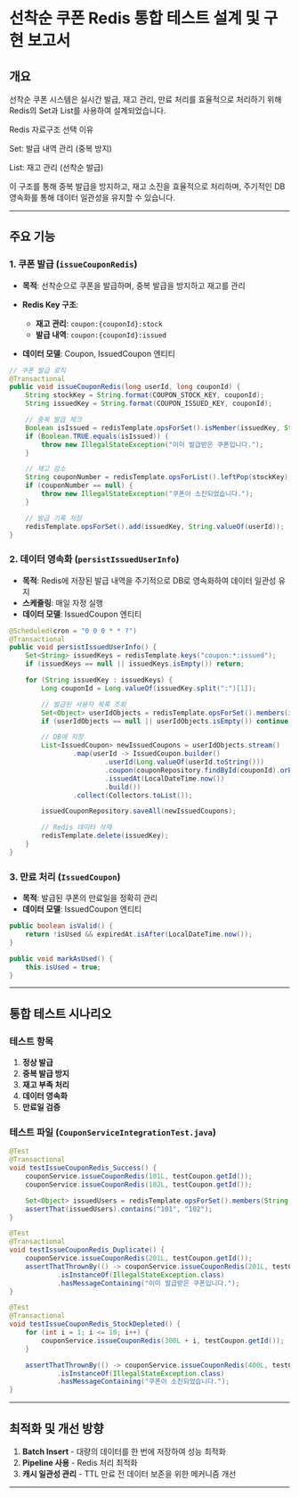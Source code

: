 # 선착순 쿠폰 Redis 통합 테스트 설계 및 구현 보고서

##  개요

선착순 쿠폰 시스템은 실시간 발급, 재고 관리, 만료 처리를 효율적으로 처리하기 위해 Redis의 Set과 List를 사용하여 설계되었습니다.

Redis 자료구조 선택 이유

Set: 발급 내역 관리 (중복 방지)

List: 재고 관리 (선착순 발급)

이 구조를 통해 중복 발급을 방지하고, 재고 소진을 효율적으로 처리하며, 주기적인 DB 영속화를 통해 데이터 일관성을 유지할 수 있습니다.

---

## 주요 기능

### 1. 쿠폰 발급 (`issueCouponRedis`)

* **목적**: 선착순으로 쿠폰을 발급하며, 중복 발급을 방지하고 재고를 관리
* **Redis Key 구조**:

    * **재고 관리**: `coupon:{couponId}:stock`
    * **발급 내역**: `coupon:{couponId}:issued`
* **데이터 모델**: Coupon, IssuedCoupon 엔티티

```java
// 쿠폰 발급 로직
@Transactional
public void issueCouponRedis(long userId, long couponId) {
    String stockKey = String.format(COUPON_STOCK_KEY, couponId);
    String issuedKey = String.format(COUPON_ISSUED_KEY, couponId);

    // 중복 발급 체크
    Boolean isIssued = redisTemplate.opsForSet().isMember(issuedKey, String.valueOf(userId));
    if (Boolean.TRUE.equals(isIssued)) {
        throw new IllegalStateException("이미 발급받은 쿠폰입니다.");
    }

    // 재고 감소
    String couponNumber = redisTemplate.opsForList().leftPop(stockKey);
    if (couponNumber == null) {
        throw new IllegalStateException("쿠폰이 소진되었습니다.");
    }

    // 발급 기록 저장
    redisTemplate.opsForSet().add(issuedKey, String.valueOf(userId));
}
```

### 2. 데이터 영속화 (`persistIssuedUserInfo`)

* **목적**: Redis에 저장된 발급 내역을 주기적으로 DB로 영속화하여 데이터 일관성 유지
* **스케줄링**: 매일 자정 실행
* **데이터 모델**: IssuedCoupon 엔티티

```java
@Scheduled(cron = "0 0 0 * * ?")
@Transactional
public void persistIssuedUserInfo() {
    Set<String> issuedKeys = redisTemplate.keys("coupon:*:issued");
    if (issuedKeys == null || issuedKeys.isEmpty()) return;

    for (String issuedKey : issuedKeys) {
        Long couponId = Long.valueOf(issuedKey.split(":")[1]);

        // 발급된 사용자 목록 조회
        Set<Object> userIdObjects = redisTemplate.opsForSet().members(issuedKey);
        if (userIdObjects == null || userIdObjects.isEmpty()) continue;

        // DB에 저장
        List<IssuedCoupon> newIssuedCoupons = userIdObjects.stream()
                .map(userId -> IssuedCoupon.builder()
                        .userId(Long.valueOf(userId.toString()))
                        .coupon(couponRepository.findById(couponId).orElseThrow())
                        .issuedAt(LocalDateTime.now())
                        .build())
                .collect(Collectors.toList());

        issuedCouponRepository.saveAll(newIssuedCoupons);

        // Redis 데이터 삭제
        redisTemplate.delete(issuedKey);
    }
}
```

### 3. 만료 처리 (`IssuedCoupon`)

* **목적**: 발급된 쿠폰의 만료일을 정확히 관리
* **데이터 모델**: IssuedCoupon 엔티티

```java
public boolean isValid() {
    return !isUsed && expiredAt.isAfter(LocalDateTime.now());
}

public void markAsUsed() {
    this.isUsed = true;
}
```

---

##  통합 테스트 시나리오

###  테스트 항목

1. **정상 발급**
2. **중복 발급 방지**
3. **재고 부족 처리**
4. **데이터 영속화**
5. **만료일 검증**

### 테스트 파일 (`CouponServiceIntegrationTest.java`)

```java
@Test
@Transactional
void testIssueCouponRedis_Success() {
    couponService.issueCouponRedis(101L, testCoupon.getId());
    couponService.issueCouponRedis(102L, testCoupon.getId());

    Set<Object> issuedUsers = redisTemplate.opsForSet().members(String.format(COUPON_ISSUED_KEY, testCoupon.getId()));
    assertThat(issuedUsers).contains("101", "102");
}

@Test
@Transactional
void testIssueCouponRedis_Duplicate() {
    couponService.issueCouponRedis(201L, testCoupon.getId());
    assertThatThrownBy(() -> couponService.issueCouponRedis(201L, testCoupon.getId()))
            .isInstanceOf(IllegalStateException.class)
            .hasMessageContaining("이미 발급받은 쿠폰입니다.");
}

@Test
@Transactional
void testIssueCouponRedis_StockDepleted() {
    for (int i = 1; i <= 10; i++) {
        couponService.issueCouponRedis(300L + i, testCoupon.getId());
    }

    assertThatThrownBy(() -> couponService.issueCouponRedis(400L, testCoupon.getId()))
            .isInstanceOf(IllegalStateException.class)
            .hasMessageContaining("쿠폰이 소진되었습니다.");
}
```

---

##  최적화 및 개선 방향

1. **Batch Insert** - 대량의 데이터를 한 번에 저장하여 성능 최적화
2. **Pipeline 사용** - Redis 처리 최적화
3. **캐시 일관성 관리** - TTL 만료 전 데이터 보존을 위한 메커니즘 개선

---
